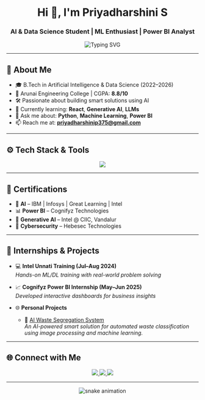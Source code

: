 <h1 align="center">Hi 👋, I'm Priyadharshini S</h1>
<h3 align="center">AI & Data Science Student | ML Enthusiast | Power BI Analyst</h3>

<p align="center">
  <img src="https://readme-typing-svg.demolab.com?font=Fira+Code&weight=600&size=22&pause=1000&color=FACC15&center=true&vCenter=true&width=500&lines=Crafting+data-driven+solutions+🚀;Power+BI+%7C+ML+%7C+React+%7C+Python;Let's+connect+%F0%9F%91%8B" alt="Typing SVG" />
</p>

---

## 🧠 About Me
- 🎓 B.Tech in Artificial Intelligence & Data Science (2022–2026)  
- 🏫 Arunai Engineering College | CGPA: **8.8/10**  
- 🛠️ Passionate about building smart solutions using AI  
- 🌱 Currently learning: **React**, **Generative AI**, **LLMs**  
- 💬 Ask me about: **Python**, **Machine Learning**, **Power BI**  
- 📫 Reach me at: **priyadharshinip375@gmail.com**

---

## ⚙️ Tech Stack & Tools

<p align="center">
  <img src="https://skillicons.dev/icons?i=python,pandas,html,css,react,powerbi,git,github,vscode,linux" />
</p>

---

## 🎯 Certifications
- 🧠 **AI** – IBM | Infosys | Great Learning | Intel  
- 📊 **Power BI** – Cognifyz Technologies  
- 🤖 **Generative AI** – Intel @ CIIC, Vandalur  
- 🔐 **Cybersecurity** – Hebesec Technologies

---

## 🚀 Internships & Projects

- 💻 **Intel Unnati Training (Jul–Aug 2024)**  
  *Hands-on ML/DL training with real-world problem solving*

- 📈 **Cognifyz Power BI Internship (May–Jun 2025)**  
  *Developed interactive dashboards for business insights*

- 🌐 **Personal Projects**  
  - 📌 [AI Waste Segregation System](https://github.com/S-Priyadharshini-1607/AI-Waste-Segregation-System)  
    *An AI-powered smart solution for automated waste classification using image processing and machine learning.*

---

## 🌐 Connect with Me

<p align="center">
  <a href="https://www.linkedin.com/in/priya-dharshini-8692482a6" target="_blank">
    <img src="https://img.shields.io/badge/LinkedIn-0A66C2?style=for-the-badge&logo=linkedin&logoColor=white" />
  </a>
  <a href="mailto:priyadharshinip375@gmail.com" target="_blank">
    <img src="https://img.shields.io/badge/Gmail-D14836?style=for-the-badge&logo=gmail&logoColor=white" />
  </a>
  <a href="https://github.com/S-Priyadharshini-1607" target="_blank">
    <img src="https://img.shields.io/badge/GitHub-000?style=for-the-badge&logo=github&logoColor=white" />
  </a>
</p>

---

<p align="center">
  <img src="https://raw.githubusercontent.com/S-Priyadharshini-1607/S-Priyadharshini-1607/output/github-contribution-grid-snake-dark.svg" alt="snake animation" />
</p>
